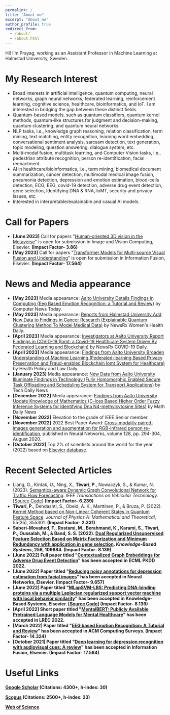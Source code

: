 ```yaml
---
permalink: /
title: "About me"
excerpt: "About me"
author_profile: true
redirect_from: 
  - /about/
  - /about.html
---
```


Hi! I’m Prayag, working as an Assistant Professor in Machine Learning at Halmstad University, Sweden.

My Research Interest
======
* Broad interests in artificial intelligence, quantum computing, neural networks, graph neural networks, federated learning, reinforcement learning, cognitive science, healthcare, bioinformatics, and IoT. I am interested in bridging the gap between these distinct fields.
* Quantum-based models, such as quantum classifiers, quantum kernel methods, quantum-like structures for judgment and decision-making, quantum clustering, and quantum neural networks. 
* NLP tasks, i.e., knowledge graph reasoning, relation classification, term mining, text matching, entity recognition, learning word embedding, conversational sentiment analysis, sarcasm detection, text generation, topic modeling, question answering, dialogue system, etc.
*  Multi-modal fusion, multitask learning, and Computer Vision tasks, i.e., pedestrian attribute recognition, person re-identification, facial reenactment.
* AI in healthcare/bioinformatics, i.e., term mining, biomedical document summarization,  cancer detection, multimodal medical image fusion, pneumonia detection, depression and emotion estimation, blood-cells detection, ECG, EEG, covid-19 detection, adverse drug event detection, gene selection, Identifying DNA & RNA, IoMT, security and privacy issues, etc.
* Interested in interpretable/explainable and casual AI models.


Call for Papers
======
* <b>[June 2023]</b> Call for papers "[Human-oriented 3D vision in the Metaverse](https://www.sciencedirect.com/journal/image-and-vision-computing/about/call-for-papers#human-oriented-3d-vision-in-the-metaverse)" is open for submission in Image and Vision Computing, Elsevier. <b>(Impact Factor- 3.86)</b>
* <b>[May 2023]</b> Call for papers "[Transformer Models for Multi-source Visual Fusion and Understanding](https://www.sciencedirect.com/journal/information-fusion/about/call-for-papers#transformer-models-for-multi-source-visual-fusion-and-understanding)" is open for submission in Information Fusion, Elsevier. <b>(Impact Factor- 17.564)</b>

News and Media appearance
======
* <b>[May 2023]</b> Media appearance: [Aalto University Details Findings in Computing (Eeg Based Emotion Recognition: a Tutorial and Review)](http://ct.moreover.com/?a=50662144070&p=1gw&v=1&x=yV-5EvGDwkc-oCeNkC-VOw) by Computer News Today.
* <b>[May 2023]</b> Media appearance: [Reports from Halmstad University Add New Data to Findings in Cancer Research (Explainable Quantum Clustering Method To Model Medical Data)](http://ct.moreover.com/?a=50846476815&p=1gw&v=1&x=EokuAL7F68AR3cCK32nyQA) by NewsRx Women's Health Daily.
* <b>[April 2023]</b> Media appearance: [Investigators at Aalto University Report Findings in COVID-19 (Iomt: a Covid-19 Healthcare System Driven By Federated Learning and Blockchain)](http://ct.moreover.com/?a=50490848597&p=1gw&v=1&x=lZza3tspv21w15hKSP0OHQ) by NewsRx COVID-19 Daily.
* <b>[April 2023]</b> Media appearance: [Findings from Aalto University Broaden Understanding of Machine Learning (Federated-learning Based Privacy Preservation and Fraud-enabled Blockchain Iomt System for Healthcare)](http://ct.moreover.com/?a=50500356797&p=1gw&v=1&x=uJA5AaW5MsshnfC_RyQznA) by Health Policy and Law Daily.
* <b>[January 2023]</b> Media appearance: [New Data from Aalto University Illuminate Findings in Technology (Fully Homomorphic Enabled Secure Task Offloading and Scheduling System for Transport Applications)](http://ct.moreover.com/?a=49659972305&p=1gw&v=1&x=4O0492SPW4-zh8qRIQWo6g) by Tech Daily News
* <b>[December 2022]</b> Media appearance: [Findings from Aalto University Update Knowledge of Mathematics (C-loss Based Higher Order Fuzzy Inference Systems for Identifying Dna N4-methylcytosine Sites)](http://ct.moreover.com/?a=49431495362&p=1gw&v=1&x=6AXgriIoXctXc0KTUTxblQ) by Math Daily News
* <b>[November 2022]</b> Elevation to the grade of IEEE Senior member.
* <b>[November 2022]</b> 2022 Best Paper Award: [Cross-modality paired-images generation and augmentation for RGB-infrared person re-identification](https://www.sciencedirect.com/journal/neural-networks/about/awards), published in Neural Networks, volume 128, pp. 294-304, August 2020.
* <b>[October 2022]</b> Top 2% of scientists around the world for the year (2022) based on [Elsevier database](https://elsevier.digitalcommonsdata.com/datasets/btchxktzyw/4?fbclid=IwAR0bpdsb6fD4oxXBo-k0Tc4xd6AuLB3WcYECnu3ise7UJEvcPBtE4jHyAhM).


Recent Selected Articles
======
* Liang, G., Kintak, U., Ning, X., <b>Tiwari, P.</b>, Nowaczyk, S., & Kumar, N. (2023). [Semantics-aware Dynamic Graph Convolutional Network for Traffic Flow Forecasting](https://ieeexplore.ieee.org/abstract/document/10032116). *IEEE Transactions on Vehicular Technology*. [[Source Code](https://github.com/gorgen2020/SDGCN)] <b>(Impact Factor- 6.239)</b>
* <b>Tiwari, P.</b>, Dehdashti, S., Obeid, A. K., Marttinen, P., & Bruza, P. (2022). [Kernel Method based on Non-Linear Coherent States in Quantum Feature Space](https://iopscience.iop.org/article/10.1088/1751-8121/ac818e). *Journal of Physics A: Mathematical and Theoretical*, 55(35), 355301. <b>(Impact Factor- 2.331)
* Saberi-Movahed, F., Rostami, M., Berahmand, K., Karami, S., <b>Tiwari, P.</b>, Oussalah, M., & Band, S. S. (2022). [Dual Regularized Unsupervised Feature Selection Based on Matrix Factorization and Minimum Redundancy with application in gene selection](https://www.sciencedirect.com/science/article/pii/S0950705122009777?via%3Dihub#!). *Knowledge-Based Systems*, 256, 109884. <b>(Impact Factor- 8.139)</b>
* <b>[June 2022]</b> Full paper titled "[Contextualized Graph Embeddings for Adverse  Drug Event Detection](https://2022.ecmlpkdd.org/wp-content/uploads/2022/09/sub_626.pdf)" has been accepted in ECML PKDD 2022.
* <b>[June 2022]</b> Paper titled "[Reducing noisy annotations for depression estimation from facial images](https://www.sciencedirect.com/science/article/pii/S089360802200199X)" has been accepted in Neural Networks, Elsevier. <b>(Impact Factor- 9.657)</b>
* <b>[June 2022]</b> Paper titled "[MLapSVM-LBS: Predicting DNA-binding proteins via a multiple Laplacian regularized support vector machine with local behavior similarity](https://www.sciencedirect.com/science/article/pii/S0950705122005834)" has been accepted in Knowledge-Based Systems, Elsevier. [[Source Code](https://github.com/prayagtiwari/MLapSVM-LBS)] <b>(Impact Factor- 8.139)</b>
* <b>[April 2022]</b> Short paper titled "[MentalBERT: Publicly Available Pretrained Language Models for Mental Healthcare](https://aclanthology.org/2022.lrec-1.778/)" has been accepted in LREC 2022.
* <b>[March 2022]</b> Paper titled "[EEG based Emotion Recognition: A Tutorial and Review](https://dl.acm.org/doi/abs/10.1145/3524499)" has been accepted in ACM Computing Surveys. <b>(Impact Factor- 14.324)</b>
* <b>[October 2021]</b> Paper titled "[Deep learning for depression recognition with audiovisual cues: A review](https://www.sciencedirect.com/science/article/abs/pii/S1566253521002207)" has been accepted in Information Fusion, Elsevier. <b>(Impact Factor- 17.564)</b>

Useful Links
======

[Google Scholar](https://scholar.google.it/citations?hl=en&user=sDnmJ_YAAAAJ&view_op=list_works&sortby=pubdate) (Citations: 4300+, h-index: 30)
  
[Scopus](https://www.scopus.com/authid/detail.uri?authorId=57193601962) (Citations: 2500+, h-index: 23)
  
[Web of Science](https://www.webofscience.com/wos/author/record/436751)
